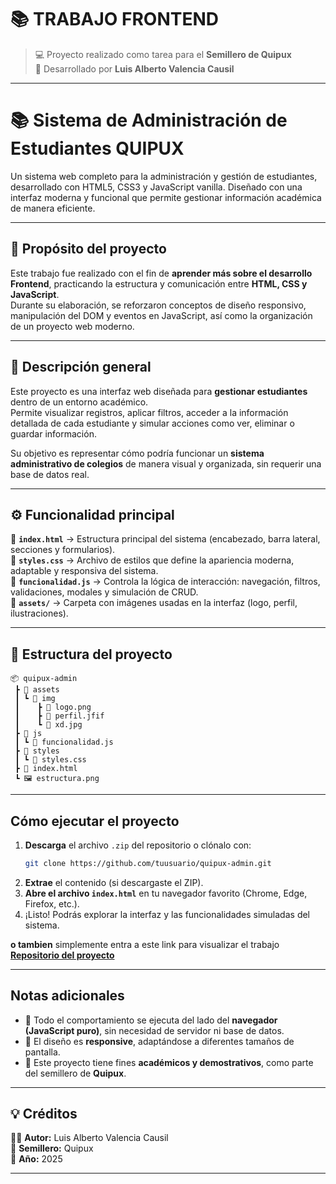 # 📚 TRABAJO FRONTEND

> 💻 Proyecto realizado como tarea para el **Semillero de Quipux**  
> 🧑 Desarrollado por **Luis Alberto Valencia Causil**

---

# 📚 Sistema de Administración de Estudiantes QUIPUX

Un sistema web completo para la administración y gestión de estudiantes, desarrollado con HTML5, CSS3 y JavaScript vanilla. Diseñado con una interfaz moderna y funcional que permite gestionar información académica de manera eficiente.

---

## 🎯 Propósito del proyecto

Este trabajo fue realizado con el fin de **aprender más sobre el desarrollo Frontend**, practicando la estructura y comunicación entre **HTML, CSS y JavaScript**.  
Durante su elaboración, se reforzaron conceptos de diseño responsivo, manipulación del DOM y eventos en JavaScript, así como la organización de un proyecto web moderno.

---

## 🧠 Descripción general

Este proyecto es una interfaz web diseñada para **gestionar estudiantes** dentro de un entorno académico.  
Permite visualizar registros, aplicar filtros, acceder a la información detallada de cada estudiante y simular acciones como ver, eliminar o guardar información.

Su objetivo es representar cómo podría funcionar un **sistema administrativo de colegios** de manera visual y organizada, sin requerir una base de datos real.

---

## ⚙️ Funcionalidad principal

🔹 **`index.html`** → Estructura principal del sistema (encabezado, barra lateral, secciones y formularios).  
🔹 **`styles.css`** → Archivo de estilos que define la apariencia moderna, adaptable y responsiva del sistema.  
🔹 **`funcionalidad.js`** → Controla la lógica de interacción: navegación, filtros, validaciones, modales y simulación de CRUD.  
🔹 **`assets/`** → Carpeta con imágenes usadas en la interfaz (logo, perfil, ilustraciones).  

---

## 🧩 Estructura del proyecto

```
📦 quipux-admin
 ┣ 📂 assets
 ┃ ┗ 📂 img
 ┃    ┣ 📜 logo.png
 ┃    ┣ 📜 perfil.jfif
 ┃    ┗ 📜 xd.jpg
 ┣ 📂 js
 ┃ ┗ 📜 funcionalidad.js
 ┣ 📂 styles
 ┃ ┗ 📜 styles.css
 ┣ 📜 index.html
 ┗ 🖼️ estructura.png
```

---

## Cómo ejecutar el proyecto

1. **Descarga** el archivo `.zip` del repositorio o clónalo con:
   ```bash
   git clone https://github.com/tuusuario/quipux-admin.git
   ```
2. **Extrae** el contenido (si descargaste el ZIP).  
3. **Abre el archivo `index.html`** en tu navegador favorito (Chrome, Edge, Firefox, etc.).  
4. ¡Listo! Podrás explorar la interfaz y las funcionalidades simuladas del sistema.

**o tambien** simplemente entra a este link para visualizar el trabajo
**[Repositorio del proyecto](https://trabajofrontendlui.netlify.app/)**

---

## Notas adicionales

- 🔄 Todo el comportamiento se ejecuta del lado del **navegador (JavaScript puro)**, sin necesidad de servidor ni base de datos.  
- 📱 El diseño es **responsive**, adaptándose a diferentes tamaños de pantalla.  
- 🧰 Este proyecto tiene fines **académicos y demostrativos**, como parte del semillero de **Quipux**.

---

## 💡 Créditos

👨‍💻 **Autor:** Luis Alberto Valencia Causil  
🏫 **Semillero:** Quipux  
📅 **Año:** 2025  

---

